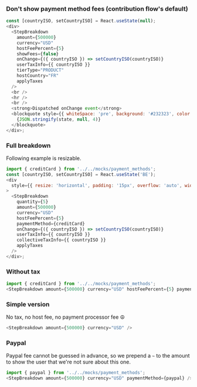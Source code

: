 ### Don't show payment method fees (contribution flow's default)

```js
const [countryISO, setCountryISO] = React.useState(null);
<div>
  <StepBreakdown
    amount={500000}
    currency="USD"
    hostFeePercent={5}
    showFees={false}
    onChange={({ countryISO }) => setCountryISO(countryISO)}
    userTaxInfo={{ countryISO }}
    tierType="PRODUCT"
    hostCountry="FR"
    applyTaxes
  />
  <br />
  <hr />
  <br />
  <strong>Dispatched onChange event</strong>
  <blockquote style={{ whiteSpace: 'pre', background: '#232323', color: 'lime', padding: '1em', margin: 0 }}>
    {JSON.stringify(state, null, 4)}
  </blockquote>
</div>;
```

### Full breakdown

Following example is resizable.

```js
import { creditCard } from '../../mocks/payment_methods';
const [countryISO, setCountryISO] = React.useState('BE');
<div
  style={{ resize: 'horizontal', padding: '15px', overflow: 'auto', width: '80%', minWidth: '100px', maxWidth: '95%' }}
>
  <StepBreakdown
    quantity={5}
    amount={500000}
    currency="USD"
    hostFeePercent={5}
    paymentMethod={creditCard}
    onChange={({ countryISO }) => setCountryISO(countryISO)}
    userTaxInfo={{ countryISO }}
    collectiveTaxInfo={{ countryISO }}
    applyTaxes
  />
</div>;
```

### Without tax

```js
import { creditCard } from '../../mocks/payment_methods';
<StepBreakdown amount={500000} currency="USD" hostFeePercent={5} paymentMethod={creditCard} />;
```

### Simple version

No tax, no host fee, no payment processor fee ☮️

```js
<StepBreakdown amount={500000} currency="USD" />
```

### Paypal

Paypal fee cannot be guessed in advance, so we prepend a `~` to the amount to show
the user that we're not sure about this one.

```js
import { paypal } from '../../mocks/payment_methods';
<StepBreakdown amount={500000} currency="USD" paymentMethod={paypal} />;
```
